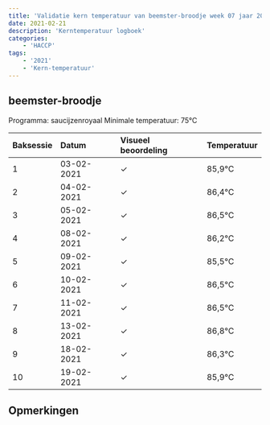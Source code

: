 ```yaml
---
title: 'Validatie kern temperatuur van beemster-broodje week 07 jaar 2021'
date: 2021-02-21
description: 'Kerntemperatuur logboek'
categories:
    - 'HACCP'
tags:
    - '2021'
    - 'Kern-temperatuur'
---
```


## beemster-broodje

Programma: saucijzenroyaal
Minimale temperatuur: 75°C

| Baksessie | Datum | Visueel beoordeling | Temperatuur |
|:---|:---|:---|:---|
| 1 | 03-02-2021 | &check; | 85,9°C |
| 2 | 04-02-2021 | &check; | 86,4°C |
| 3 | 05-02-2021 | &check; | 86,5°C |
| 4 | 08-02-2021 | &check; | 86,2°C |
| 5 | 09-02-2021 | &check; | 85,5°C |
| 6 | 10-02-2021 | &check; | 86,5°C |
| 7 | 11-02-2021 | &check; | 86,5°C |
| 8 | 13-02-2021 | &check; | 86,8°C |
| 9 | 18-02-2021 | &check; | 86,3°C |
| 10 | 19-02-2021 | &check; | 85,9°C |

## Opmerkingen


